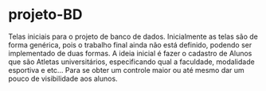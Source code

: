# projeto-BD
Telas iniciais para o projeto de banco de dados.
Inicialmente as telas são de forma genérica, pois o trabalho final ainda não está definido, podendo ser implementado de duas formas.
A ideia inicial é fazer o cadastro de Alunos que são Atletas universitários, especificando qual a faculdade, modalidade esportiva e etc...
Para se obter um controle maior ou até mesmo dar um pouco de visibilidade aos alunos.
